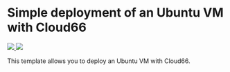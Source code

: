 # Simple deployment of an Ubuntu VM with Cloud66

<a href="https://portal.azure.com/#create/Microsoft.Template/uri/https%3A%2F%2Fraw.githubusercontent.com%2Fpharmpress%2Fazure-templates%2Fmaster%2Fubuntu-cloud66%2Fazuredeploy.json" target="_blank">
    <img src="http://azuredeploy.net/deploybutton.png"/>
</a>
<a href="http://armviz.io/#/?load=https%3A%2F%2Fraw.githubusercontent.com%2Fpharmpress%2Fazure-templates%2Fmaster%2Fubuntu-cloud66%2Fazuredeploy.json" target="_blank">
    <img src="http://armviz.io/visualizebutton.png"/>
</a>

This template allows you to deploy an Ubuntu VM with Cloud66.
